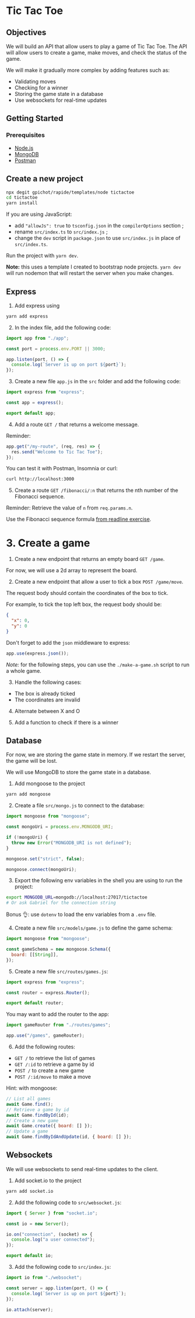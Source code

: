# Tic Tac Toe

## Objectives

We will build an API that allow users to play a game of Tic Tac Toe. The API will allow users to create a game, make moves, and check the status of the game.

We will make it gradually more complex by adding features such as:

- Validating moves
- Checking for a winner
- Storing the game state in a database
- Use websockets for real-time updates

## Getting Started

### Prerequisites

- [Node.js](https://nodejs.org/en/)
- [MongoDB](https://www.mongodb.com/)
- [Postman](https://www.getpostman.com/)

## Create a new project

```bash
npx degit gpichot/rapide/templates/node tictactoe
cd tictactoe
yarn install
```

If you are using JavaScript:

- add `"allowJs": true` to `tsconfig.json` in the `compilerOptions` section ;
- rename `src/index.ts` to `src/index.js` ;
- change the `dev` script in `package.json` to use `src/index.js` in place of
  `src/index.ts`.

Run the project with `yarn dev`.

**Note:** this uses a template I created to bootstrap node projects.
`yarn dev` will run nodemon that will restart the server when you make changes.

## Express

1. Add express using

```bash
yarn add express
```

2. In the index file, add the following code:

```javascript
import app from "./app";

const port = process.env.PORT || 3000;

app.listen(port, () => {
  console.log(`Server is up on port ${port}`);
});
```

3. Create a new file `app.js` in the `src` folder and add the following code:

```javascript
import express from "express";

const app = express();

export default app;
```

4. Add a route `GET /` that returns a welcome message.

Reminder:

```javascript
app.get("/my-route", (req, res) => {
  res.send("Welcome to Tic Tac Toe");
});
```

You can test it with Postman, Insomnia or curl:

```bash
curl http://localhost:3000
```

5. Create a route `GET /fibonacci/:n` that returns the nth number of the Fibonacci sequence.

Reminder: Retrieve the value of `n` from `req.params.n`.

Use the Fibonacci sequence formula [from readline exercise](../../exercises/CORE-Core-Libraries/102-readline.js).

# 3. Create a game

1. Create a new endpoint that returns an empty board `GET /game`.

For now, we will use a 2d array to represent the board.

2. Create a new endpoint that allow a user to tick a box `POST /game/move`.

The request body should contain the coordinates of the box to tick.

For example, to tick the top left box, the request body should be:

```json
{
  "x": 0,
  "y": 0
}
```

Don't forget to add the `json` middleware to express:

```javascript
app.use(express.json());
```

_Note:_ for the following steps, you can use the `./make-a-game.sh` script to
run a whole game.

3. Handle the following cases:

- The box is already ticked
- The coordinates are invalid

4. Alternate between X and O

5. Add a function to check if there is a winner

## Database

For now, we are storing the game state in memory. If we restart the server, the
game will be lost.

We will use MongoDB to store the game state in a database.

1. Add mongoose to the project

```bash
yarn add mongoose
```

2. Create a file `src/mongo.js` to connect to the database:

```javascript
import mongoose from "mongoose";

const mongoUri = process.env.MONGODB_URI;

if (!mongoUri) {
  throw new Error("MONGODB_URI is not defined");
}

mongoose.set("strict", false);

mongoose.connect(mongoUri);
```

3. Export the following env variables in the shell you are using to run the
   project:

```bash
export MONGODB_URL=mongodb://localhost:27017/tictactoe
# Or ask Gabriel for the connection string
```

Bonus 👌: use `dotenv` to load the env variables from a `.env` file.

4. Create a new file `src/models/game.js` to define the game schema:

```javascript
import mongoose from "mongoose";

const gameSchema = new mongoose.Schema({
  board: [[String]],
});
```

5. Create a new file `src/routes/games.js`:

```javascript
import express from "express";

const router = express.Router();

export default router;
```

You may want to add the router to the app:

```javascript
import gameRouter from "./routes/games";

app.use("/games", gameRouter);
```

6. Add the following routes:

- `GET /` to retrieve the list of games
- `GET /:id` to retrieve a game by id
- `POST /` to create a new game
- `POST /:id/move` to make a move

Hint: with mongoose:

```javascript
// List all games
await Game.find();
// Retrieve a game by id
await Game.findById(id);
// Create a new game
await Game.create({ board: [] });
// Update a game
await Game.findByIdAndUpdate(id, { board: [] });
```

## Websockets

We will use websockets to send real-time updates to the client.

1. Add socket.io to the project

```bash
yarn add socket.io
```

2. Add the following code to `src/websocket.js`:

```javascript
import { Server } from "socket.io";

const io = new Server();

io.on("connection", (socket) => {
  console.log("a user connected");
});

export default io;
```

3. Add the following code to `src/index.js`:

```javascript
import io from "./websocket";

const server = app.listen(port, () => {
  console.log(`Server is up on port ${port}`);
});

io.attach(server);
```
